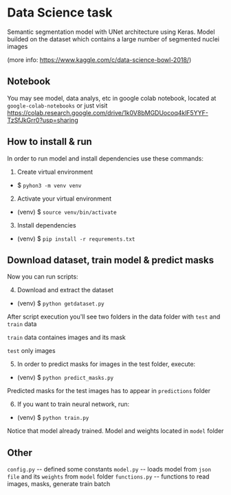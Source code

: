 # Data Science task


Semantic​ segmentation model with UNet architecture using Keras.
Model builded on the dataset which contains a large number of segmented nuclei images


(more info: https://www.kaggle.com/c/data-science-bowl-2018/)


## Notebook

You may see model, data analys, etc in google colab notebook, located at `google-colab-notebooks` or just visit https://colab.research.google.com/drive/1k0V8bMGDUocoq4klF5YYF-TzSfJkGrr0?usp=sharing

## How to install & run

In order to run model and install dependencies use these commands:

1. Create virtual environment
 - $ `pyhon3 -m venv venv`

2. Activate your virtual environment
 - (venv) $ `source venv/bin/activate`

3. Install dependencies
 - (venv) $ `pip install -r requrements.txt`

## Download dataset, train model & predict masks 

Now you can run scripts:

4. Download and extract the dataset
 - (venv) $ `python getdataset.py`

After script execution you'll see two folders in the data folder with `test` and `train` data

`train` data containes images and its mask

`test` only images

5. In order to predict masks for images in the test folder, execute:
 - (venv) $ `python predict_masks.py`

 Predicted masks for the test images has to appear in `predictions` folder


6. If you want to train neural network, run:
 - (venv) $ `python train.py`

Notice that model already trained. Model and weights located in `model` folder

## Other

`config.py` -- defined some constants
`model.py` -- loads model from `json file` and its `weights` from `model` folder
`functions.py` -- functions to read images, masks, generate train batch